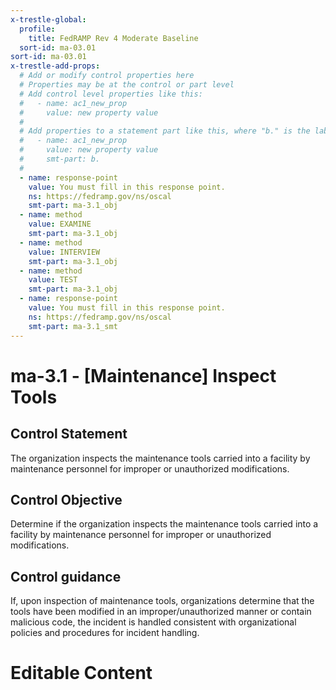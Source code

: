 ```yaml
---
x-trestle-global:
  profile:
    title: FedRAMP Rev 4 Moderate Baseline
  sort-id: ma-03.01
sort-id: ma-03.01
x-trestle-add-props:
  # Add or modify control properties here
  # Properties may be at the control or part level
  # Add control level properties like this:
  #   - name: ac1_new_prop
  #     value: new property value
  #
  # Add properties to a statement part like this, where "b." is the label of the target statement part
  #   - name: ac1_new_prop
  #     value: new property value
  #     smt-part: b.
  #
  - name: response-point
    value: You must fill in this response point.
    ns: https://fedramp.gov/ns/oscal
    smt-part: ma-3.1_obj
  - name: method
    value: EXAMINE
    smt-part: ma-3.1_obj
  - name: method
    value: INTERVIEW
    smt-part: ma-3.1_obj
  - name: method
    value: TEST
    smt-part: ma-3.1_obj
  - name: response-point
    value: You must fill in this response point.
    ns: https://fedramp.gov/ns/oscal
    smt-part: ma-3.1_smt
---
```


# ma-3.1 - \[Maintenance\] Inspect Tools

## Control Statement

The organization inspects the maintenance tools carried into a facility by maintenance personnel for improper or unauthorized modifications.

## Control Objective

Determine if the organization inspects the maintenance tools carried into a facility by maintenance personnel for improper or unauthorized modifications.

## Control guidance

If, upon inspection of maintenance tools, organizations determine that the tools have been modified in an improper/unauthorized manner or contain malicious code, the incident is handled consistent with organizational policies and procedures for incident handling.

# Editable Content

<!-- Make additions and edits below -->
<!-- The above represents the contents of the control as received by the profile, prior to additions. -->
<!-- If the profile makes additions to the control, they will appear below. -->
<!-- The above markdown may not be edited but you may edit the content below, and/or introduce new additions to be made by the profile. -->
<!-- If there is a yaml header at the top, parameter values may be edited. Use --set-parameters to incorporate the changes during assembly. -->
<!-- The content here will then replace what is in the profile for this control, after running profile-assemble. -->
<!-- The added parts in the profile for this control are below.  You may edit them and/or add new ones. -->
<!-- Each addition must have a heading either of the form ## Control my_addition_name -->
<!-- or ## Part a. (where the a. refers to one of the control statement labels.) -->
<!-- "## Control" parts are new parts added after the statement part. -->
<!-- "## Part" parts are new parts added into the top-level statement part with that label. -->
<!-- Subparts may be added with nested hash levels of the form ### My Subpart Name -->
<!-- underneath the parent ## Control or ## Part being added -->
<!-- See https://ibm.github.io/compliance-trestle/tutorials/ssp_profile_catalog_authoring/ssp_profile_catalog_authoring for guidance. -->

